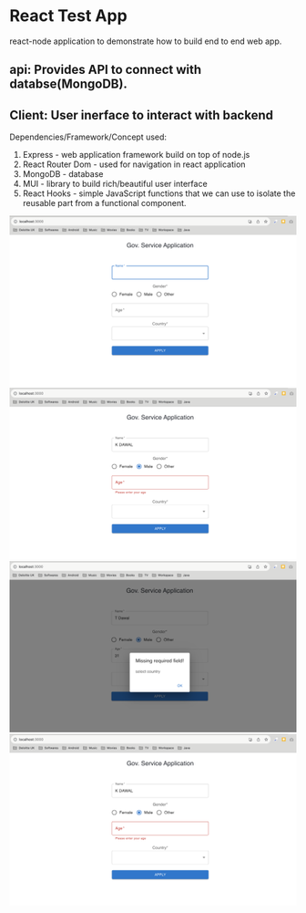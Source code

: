 # React Test App

react-node application to demonstrate how to build end to end web app.

## api: Provides API to connect with databse(MongoDB).
## Client: User inerface to interact with backend

Dependencies/Framework/Concept used:

1. Express - web application framework build on top of node.js
2. React Router Dom - used for navigation in react application
3. MongoDB - database 
4. MUI - library to build rich/beautiful user interface
5. React Hooks - simple JavaScript functions that we can use to isolate the reusable part from a functional component. 


![Application](1.png)
![Application-Error](2.png)
![Application-Dialog](3.png)
![Application-Success](2.png)
